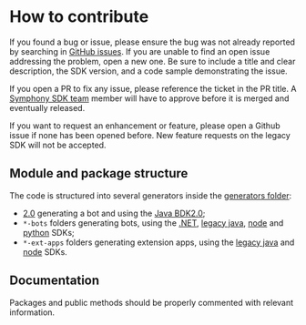 # How to contribute

If you found a bug or issue, please ensure the bug was not already reported by searching in
[GitHub issues](https://github.com/SymphonyPlatformSolutions/generator-symphony/issues).
If you are unable to find an open issue addressing the problem, open a new one.
Be sure to include a title and clear description, the SDK version, and a code sample demonstrating the issue.

If you open a PR to fix any issue, please reference the ticket in the PR title.
A [Symphony SDK team](https://github.com/orgs/SymphonyPlatformSolutions/teams/symphony-sdk/members) member
will have to approve before it is merged and eventually released.

If you want to request an enhancement or feature, please open a Github issue if none has been opened before.
New feature requests on the legacy SDK will not be accepted.

## Module and package structure

The code is structured into several generators inside the [generators folder](generators):
* [2.0](generators/bdk/java) generating a bot and using the [Java BDK2.0](https://github.com/SymphonyPlatformSolutions/symphony-api-client-java);
* `*-bots` folders generating bots, using the [.NET](https://github.com/SymphonyPlatformSolutions/symphony-api-client-dotnet),
[legacy java](https://github.com/SymphonyPlatformSolutions/symphony-api-client-java/tree/master/symphony-bdk-legacy/symphony-api-client-java),
[node](https://github.com/SymphonyPlatformSolutions/symphony-api-client-node) and
[python](https://github.com/SymphonyPlatformSolutions/symphony-api-client-python) SDKs;
* `*-ext-apps` folders generating extension apps, using the
[legacy java](https://github.com/SymphonyPlatformSolutions/symphony-api-client-java/tree/master/symphony-bdk-legacy/symphony-api-client-java)
and [node](https://github.com/SymphonyPlatformSolutions/symphony-api-client-node) SDKs.

## Documentation

Packages and public methods should be properly commented with relevant information.

